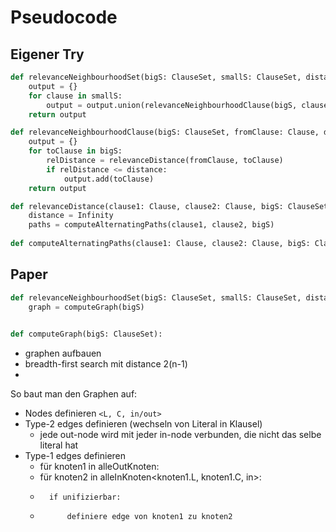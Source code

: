 # Pseudocode

## Eigener Try
```py
def relevanceNeighbourhoodSet(bigS: ClauseSet, smallS: ClauseSet, distance: int):
    output = {}
    for clause in smallS:
        output = output.union(relevanceNeighbourhoodClause(bigS, clause, distance))
    return output

def relevanceNeighbourhoodClause(bigS: ClauseSet, fromClause: Clause, distance: int) -> ClauseSet:
    output = {}
    for toClause in bigS:
        relDistance = relevanceDistance(fromClause, toClause)
        if relDistance <= distance:
            output.add(toClause)
    return output

def relevanceDistance(clause1: Clause, clause2: Clause, bigS: ClauseSet) -> int:
    distance = Infinity
    paths = computeAlternatingPaths(clause1, clause2, bigS)
    
def computeAlternatingPaths(clause1: Clause, clause2: Clause, bigS: ClauseSet):


```
## Paper
```py
def relevanceNeighbourhoodSet(bigS: ClauseSet, smallS: ClauseSet, distance: int):
    graph = computeGraph(bigS)
    

def computeGraph(bigS: ClauseSet):

```

- graphen aufbauen
- breadth-first search mit distance 2(n-1)
- 



So baut man den Graphen auf:
- Nodes definieren ```<L, C, in/out>```
- Type-2 edges definieren (wechseln von Literal in Klausel)
    - jede out-node wird mit jeder in-node verbunden, die nicht das selbe literal hat
- Type-1 edges definieren
    - für knoten1 in alleOutKnoten:
    -   für knoten2 in alleInKnoten\<knoten1.L, knoten1.C, in>:
    -       if unifizierbar:
    -           definiere edge von knoten1 zu knoten2